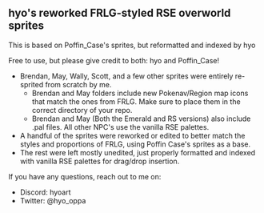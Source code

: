 
## hyo's reworked FRLG-styled RSE overworld sprites

This is based on Poffin_Case's sprites, but reformatted and indexed by hyo

Free to use, but please give credit to both: hyo and Poffin_Case!

- Brendan, May, Wally, Scott, and a few other sprites were entirely re-sprited from scratch by me.
	- Brendan and May folders include new Pokenav/Region map icons that match the ones from FRLG. Make sure to place them in the correct directory of your repo.
	- Brendan and May (Both the Emerald and RS versions) also include .pal files. All other NPC's use the vanilla RSE palettes.
- A handful of the sprites were reworked or edited to better match the styles and proportions of FRLG, using Poffin Case's sprites as a base.
- The rest were left mostly unedited, just properly formatted and indexed with vanilla RSE palettes for drag/drop insertion.

If you have any questions, reach out to me on:
- Discord: hyoart
- Twitter: @hyo_oppa
